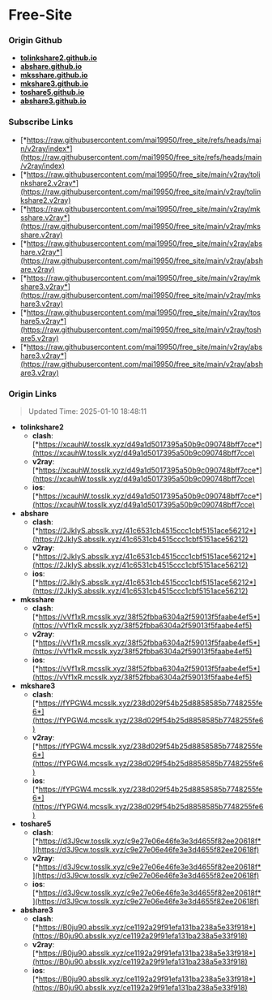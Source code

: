 # Free-Site

### Origin Github

- [**tolinkshare2.github.io**](https://github.com/tolinkshare2/tolinkshare2.github.io)
- [**abshare.github.io**](https://github.com/abshare/abshare.github.io)
- [**mksshare.github.io**](https://github.com/mksshare/mksshare.github.io)
- [**mkshare3.github.io**](https://github.com/mkshare3/mkshare3.github.io)
- [**toshare5.github.io**](https://github.com/toshare5/toshare5.github.io)
- [**abshare3.github.io**](https://github.com/abshare3/abshare3.github.io)

### Subscribe Links

- [*https://raw.githubusercontent.com/mai19950/free_site/refs/heads/main/v2ray/index*](https://raw.githubusercontent.com/mai19950/free_site/refs/heads/main/v2ray/index)
- [*https://raw.githubusercontent.com/mai19950/free_site/main/v2ray/tolinkshare2.v2ray*](https://raw.githubusercontent.com/mai19950/free_site/main/v2ray/tolinkshare2.v2ray)
- [*https://raw.githubusercontent.com/mai19950/free_site/main/v2ray/mksshare.v2ray*](https://raw.githubusercontent.com/mai19950/free_site/main/v2ray/mksshare.v2ray)
- [*https://raw.githubusercontent.com/mai19950/free_site/main/v2ray/abshare.v2ray*](https://raw.githubusercontent.com/mai19950/free_site/main/v2ray/abshare.v2ray)
- [*https://raw.githubusercontent.com/mai19950/free_site/main/v2ray/mkshare3.v2ray*](https://raw.githubusercontent.com/mai19950/free_site/main/v2ray/mkshare3.v2ray)
- [*https://raw.githubusercontent.com/mai19950/free_site/main/v2ray/toshare5.v2ray*](https://raw.githubusercontent.com/mai19950/free_site/main/v2ray/toshare5.v2ray)
- [*https://raw.githubusercontent.com/mai19950/free_site/main/v2ray/abshare3.v2ray*](https://raw.githubusercontent.com/mai19950/free_site/main/v2ray/abshare3.v2ray)

### Origin Links

> Updated Time: 2025-01-10 18:48:11

- **tolinkshare2**
  - **clash**: [*https://xcauhW.tosslk.xyz/d49a1d5017395a50b9c090748bff7cce*](https://xcauhW.tosslk.xyz/d49a1d5017395a50b9c090748bff7cce)
  - **v2ray**: [*https://xcauhW.tosslk.xyz/d49a1d5017395a50b9c090748bff7cce*](https://xcauhW.tosslk.xyz/d49a1d5017395a50b9c090748bff7cce)
  - **ios**: [*https://xcauhW.tosslk.xyz/d49a1d5017395a50b9c090748bff7cce*](https://xcauhW.tosslk.xyz/d49a1d5017395a50b9c090748bff7cce)
- **abshare**
  - **clash**: [*https://2JkIyS.absslk.xyz/41c6531cb4515ccc1cbf5151ace56212*](https://2JkIyS.absslk.xyz/41c6531cb4515ccc1cbf5151ace56212)
  - **v2ray**: [*https://2JkIyS.absslk.xyz/41c6531cb4515ccc1cbf5151ace56212*](https://2JkIyS.absslk.xyz/41c6531cb4515ccc1cbf5151ace56212)
  - **ios**: [*https://2JkIyS.absslk.xyz/41c6531cb4515ccc1cbf5151ace56212*](https://2JkIyS.absslk.xyz/41c6531cb4515ccc1cbf5151ace56212)
- **mksshare**
  - **clash**: [*https://vVf1xR.mcsslk.xyz/38f52fbba6304a2f59013f5faabe4ef5*](https://vVf1xR.mcsslk.xyz/38f52fbba6304a2f59013f5faabe4ef5)
  - **v2ray**: [*https://vVf1xR.mcsslk.xyz/38f52fbba6304a2f59013f5faabe4ef5*](https://vVf1xR.mcsslk.xyz/38f52fbba6304a2f59013f5faabe4ef5)
  - **ios**: [*https://vVf1xR.mcsslk.xyz/38f52fbba6304a2f59013f5faabe4ef5*](https://vVf1xR.mcsslk.xyz/38f52fbba6304a2f59013f5faabe4ef5)
- **mkshare3**
  - **clash**: [*https://fYPGW4.mcsslk.xyz/238d029f54b25d8858585b7748255fe6*](https://fYPGW4.mcsslk.xyz/238d029f54b25d8858585b7748255fe6)
  - **v2ray**: [*https://fYPGW4.mcsslk.xyz/238d029f54b25d8858585b7748255fe6*](https://fYPGW4.mcsslk.xyz/238d029f54b25d8858585b7748255fe6)
  - **ios**: [*https://fYPGW4.mcsslk.xyz/238d029f54b25d8858585b7748255fe6*](https://fYPGW4.mcsslk.xyz/238d029f54b25d8858585b7748255fe6)
- **toshare5**
  - **clash**: [*https://d3J9cw.tosslk.xyz/c9e27e06e46fe3e3d4655f82ee20618f*](https://d3J9cw.tosslk.xyz/c9e27e06e46fe3e3d4655f82ee20618f)
  - **v2ray**: [*https://d3J9cw.tosslk.xyz/c9e27e06e46fe3e3d4655f82ee20618f*](https://d3J9cw.tosslk.xyz/c9e27e06e46fe3e3d4655f82ee20618f)
  - **ios**: [*https://d3J9cw.tosslk.xyz/c9e27e06e46fe3e3d4655f82ee20618f*](https://d3J9cw.tosslk.xyz/c9e27e06e46fe3e3d4655f82ee20618f)
- **abshare3**
  - **clash**: [*https://B0ju90.absslk.xyz/ce1192a29f91efa131ba238a5e33f918*](https://B0ju90.absslk.xyz/ce1192a29f91efa131ba238a5e33f918)
  - **v2ray**: [*https://B0ju90.absslk.xyz/ce1192a29f91efa131ba238a5e33f918*](https://B0ju90.absslk.xyz/ce1192a29f91efa131ba238a5e33f918)
  - **ios**: [*https://B0ju90.absslk.xyz/ce1192a29f91efa131ba238a5e33f918*](https://B0ju90.absslk.xyz/ce1192a29f91efa131ba238a5e33f918)
